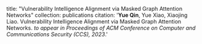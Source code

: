 
title: "Vulnerability Intelligence Alignment via Masked Graph Attention Networks"
collection: publications
citation: '**Yue Qin**, Yue Xiao, Xiaojing Liao. Vulnerability Intelligence Alignment via Masked Graph Attention Networks. *to appear in Proceedings of ACM Conference on Computer and Communications Security (CCS), 2023*.'


<!-- Vulnerability Intelligence Alignment via Masked Graph Attention Networks

**Yue Qin**, Yue Xiao, Xiaojing Liao. Vulnerability Intelligence Alignment via Masked Graph Attention Networks. 

*to appear in Proceedings of ACM Conference on Computer and Communications Security (CCS), 2023*.
 -->
